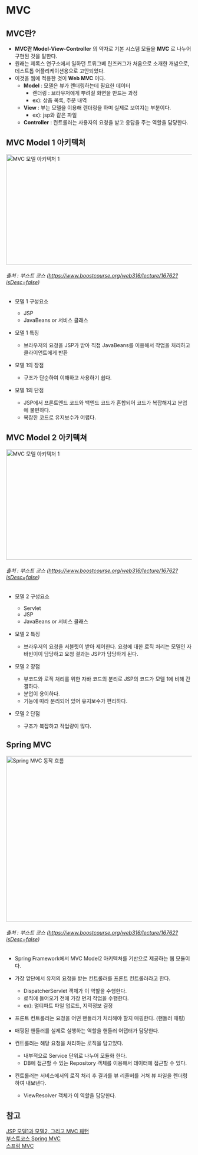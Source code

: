 MVC
========

MVC란?
-------------   
* __MVC란 Model-View-Controller__ 의 약자로 기본 시스템 모듈을 __MVC__ 로 나누어 구현된 것을 말한다.
* 원래는 제록스 연구소에서 일하던 트뤼그베 린즈커그가 처음으로 소개한 개념으로, 데스트톱 어플리케이션용으로 고안되었다.    
* 이것을 웹에 적용한 것이 __Web MVC__ 이다.    
	* __Model__ : 모델은 뷰가 렌더링하는데 필요한 데이터       
		* 렌더링 : 브라우저에게 뿌려질 화면을 만드는 과정       
		* ex):  상품 목록, 주문 내역      
	* __View__ : 뷰는 모델을 이용해 렌더링을 하며 실제로 보여지는 부분이다.    
		* ex):  jsp와 같은 파일
	* __Controller__ : 컨트롤러는 사용자의 요청을 받고 응답을 주는 역할을 담당한다.   


MVC Model 1 아키텍처
-----------------
<img src="https://cphinf.pstatic.net/mooc/20180219_180/1519003368125BcfqV_PNG/1.png" width="650px" height="300px" alt="MVC 모델 아키텍처 1"></img><br/>

###### 출처 : 부스트 코스 (https://www.boostcourse.org/web316/lecture/16762?isDesc=false)

* 모델 1 구성요소
	* JSP
	* JavaBeans or 서비스 클래스
	
* 모델 1 특징
	* 브라우저의 요청을 JSP가 받아 직접 JavaBeans를 이용해서 작업을 처리하고 클라이언트에게 반환     

* 모델 1의 장점
	* 구조가 단순하여 이해하고 사용하기 쉽다.
	
* 모델 1의 단점
	* JSP에서 프론트엔드 코드와 백엔드 코드가 혼합되어 코드가 복잡해지고 분업에 불편하다.    
	* 복잡한 코드로 유지보수가 어렵다.    



MVC Model 2 아키텍쳐
-----------------
<img src="https://cphinf.pstatic.net/mooc/20180219_65/1519003382079lUcI5_PNG/2.png" width="650px" height="300px"  alt="MVC 모델 아키텍처 1"></img><br/>

###### 출처 : 부스트 코스 (https://www.boostcourse.org/web316/lecture/16762?isDesc=false)

* 모델 2 구성요소
	* Servlet
	* JSP
	* JavaBeans or 서비스 클래스
	
* 모델 2 특징
	* 브라우저의 요청을 서블릿이 받아 제어한다. 요청에 대한 로직 처리는 모델인 자바빈이이 담당하고 요청 결과는 JSP가 담당하게 된다.

* 모델 2 장점
	* 뷰코드와 로직 처리를 위한 자바 코드의 분리로 JSP의 코드가 모델 1에 비해 간결하다.    
	* 분업이 용이하다.     
	* 기능에 따라 분리되어 있어 유지보수가 편리하다.     
	
* 모델 2 단점
	* 구조가 복잡하고 작업량이 많다.   
	
Spring MVC
-------------

<img src="https://img1.daumcdn.net/thumb/R1280x0/?scode=mtistory2&fname=https%3A%2F%2Fblog.kakaocdn.net%2Fdn%2FcAkzFN%2FbtqBp4AIlD3%2FmE8PbHZQh0WtvB0wqULb3k%2Fimg.png" width="650px" height="450px"  alt="Spring MVC 동작 흐름"></img><br/>

###### 출처 : 부스트 코스 (https://www.boostcourse.org/web316/lecture/16762?isDesc=false)

* Spring Framework에서 MVC Model2 아키텍쳐를 기반으로 제공하는 웹 모듈이다.         

* 가장 앞단에서 유저의 요청을 받는 컨트롤러를 프론트 컨트롤러라고 한다.        
	* DispatcherServlet 객체가 이 역할을 수행한다.         
	* 로직에 들어오기 전에 가장 먼저 작업을 수행한다.        
	* ex): 멀티파트 파일 업로드, 지역정보 결정     
	
* 프론트 컨트롤러는 요청을 어떤 핸들러가 처리해야 할지 매핑한다. (핸들러 매핑)      

* 매핑된 핸들러를 실제로 실행하는 역할을 핸들러 어댑터가 담당한다.       

* 컨트롤러는 해당 요청을 처리하는 로직을 담고있다.       
	* 내부적으로 Service 단위로 나누어 모듈화 한다.    
	* DB에 접근할 수 있는 Repository 객체를 이용해서 데이터에 접근할 수 있다.      
	
* 컨트롤러는 서비스에서의 로직 처리 후 결과를 뷰 리졸버를 거쳐 뷰 파일을 렌더링 하여 내보낸다.    
	* ViewResolver 객체가 이 역할을 담당한다.      

참고
---------
[JSP 모델1과 모델2, 그리고 MVC 패턴](https://hsp1116.tistory.com/9)     
[부스트코스 Spring MVC](https://www.boostcourse.org/web316/lecture/16762?isDesc=false)       
[스프링 MVC](https://dailyheumsi.tistory.com/159)        
